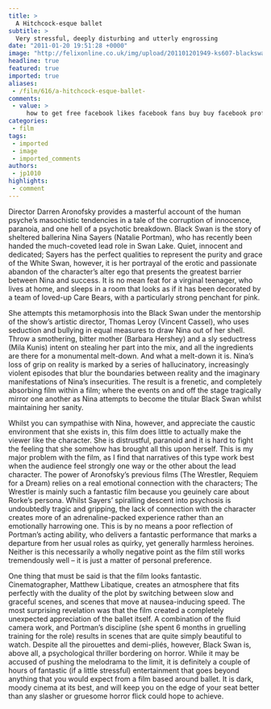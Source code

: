 ```yaml
---
title: >
  A Hitchcock-esque ballet
subtitle: >
  Very stressful, deeply disturbing and utterly engrossing
date: "2011-01-20 19:51:28 +0000"
image: "http://felixonline.co.uk/img/upload/201101201949-ks607-blackswa.jpg"
headline: true
featured: true
imported: true
aliases:
 - /film/616/a-hitchcock-esque-ballet-
comments:
 - value: >
     how to get free facebook likes facebook fans buy buy facebook profiles how to get 1000 likes on facebook <a href="http://1000fbfans.info">buy 1000 facebook fans <br></a> get facebook page fans buy facebook friends <br>facebook fans buy buy fb fans <a href="http://1000fbfans.info">how to get facebook likes fast </a>
categories:
 - film
tags:
 - imported
 - image
 - imported_comments
authors:
 - jp1010
highlights:
 - comment
---
```


Director Darren Aronofsky provides a masterful account of the human psyche’s masochistic tendencies in a tale of the corruption of innocence, paranoia, and one hell of a psychotic breakdown. Black Swan is the story of sheltered ballerina Nina Sayers (Natalie Portman), who has recently been handed the much-coveted lead role in Swan Lake. Quiet, innocent and dedicated; Sayers has the perfect qualities to represent the purity and grace of the White Swan, however, it is her portrayal of the erotic and passionate abandon of the character’s alter ego that presents the greatest barrier between Nina and success. It is no mean feat for a virginal teenager, who lives at home, and sleeps in a room that looks as if it has been decorated by a team of loved-up Care Bears, with a particularly strong penchant for pink.

She attempts this metamorphosis into the Black Swan under the mentorship of the show’s artistic director, Thomas Leroy (Vincent Cassel), who uses seduction and bullying in equal measures to draw Nina out of her shell. Throw a smothering, bitter mother (Barbara Hershey) and a sly seductress (Mila Kunis) intent on stealing her part into the mix, and all the ingredients are there for a monumental melt-down. And what a melt-down it is. Nina’s loss of grip on reality is marked by a series of hallucinatory, increasingly violent episodes that blur the boundaries between reality and the imaginary manifestations of Nina’s insecurities. The result is a frenetic, and completely absorbing film within a film; where the events on and off the stage tragically mirror one another as Nina attempts to become the titular Black Swan whilst maintaining her sanity.

Whilst you can sympathise with Nina, however, and appreciate the caustic environment that she exists in, this film does little to actually make the viewer like the character. She is distrustful, paranoid and it is hard to fight the feeling that she somehow has brought all this upon herself. This is my major problem with the film, as I find that narratives of this type work best when the audience feel strongly one way or the other about the lead character. The power of Aronofsky’s previous films (The Wrestler, Requiem for a Dream) relies on a real emotional connection with the characters; The Wrestler is mainly such a fantastic film because you geuinely care about Rorke’s persona. Whilst Sayers’ spiralling descent into psychosis is undoubtedly tragic and gripping, the lack of connection with the character creates more of an adrenaline-packed experience rather than an emotionally harrowing one. This is by no means a poor reflection of Portman’s acting ability, who delivers a fantastic performance that marks a departure from her usual roles as quirky, yet generally harmless heroines. Neither is this necessarily a wholly negative point as the film still works tremendously well – it is just a matter of personal preference.

One thing that must be said is that the film looks fantastic. Cinematographer, Matthew Libatique, creates an atmosphere that fits perfectly with the duality of the plot by switching between slow and graceful scenes, and scenes that move at nausea-inducing speed. The most surprising revelation was that the film created a completely unexpected appreciation of the ballet itself. A combination of the fluid camera work, and Portman’s discipline (she spent 6 months in gruelling training for the role) results in scenes that are quite simply beautiful to watch. Despite all the pirouettes and demi-pliés, however, Black Swan is, above all, a psychological thriller bordering on horror. While it may be accused of pushing the melodrama to the limit, it is definitely a couple of hours of fantastic (if a little stressful) entertainment that goes beyond anything that you would expect from a film based around ballet. It is dark, moody cinema at its best, and will keep you on the edge of your seat better than any slasher or gruesome horror flick could hope to achieve.

